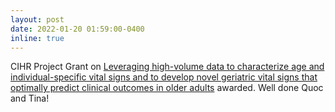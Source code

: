 ```yaml
---
layout: post
date: 2022-01-20 01:59:00-0400
inline: true
---
```


CIHR Project Grant on [Leveraging high-volume data to characterize age and individual-specific vital signs and to develop novel geriatric vital signs that optimally predict clinical outcomes in older adults](https://webapps.cihr-irsc.gc.ca/decisions/p/project_details.html?applId=451142&lang=en) awarded. Well done Quoc and Tina!